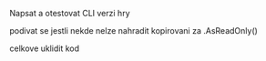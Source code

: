 Napsat a otestovat CLI verzi hry

podivat se jestli nekde nelze nahradit kopirovani za .AsReadOnly()

celkove uklidit kod
